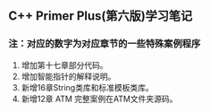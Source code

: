 ## C++ Primer Plus(第六版)学习笔记

### 注：对应的数字为对应章节的一些特殊案例程序
1. 增加第十七章部分代码。
2. 增加智能指针的解释说明。
3. 新增16章String类库和标准模板类库。
4. 新增12章 ATM 完整案例在ATM文件夹源码。
